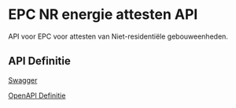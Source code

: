 # EPC NR energie attesten API

API voor EPC voor attesten van Niet-residentiële gebouweenheden.

## API Definitie

[Swagger](https://ovo000090.github.io/VEKA_REST_API/?urls.primaryName=V1+-+Energie+attesten+API)

[OpenAPI Definitie](../energie-attesten-api-docs.json)
